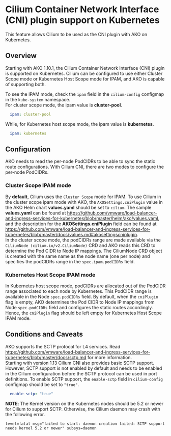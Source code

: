 # Cilium Container Network Interface (CNI) plugin support on Kubernetes

This feature allows Cilium to be used as the CNI plugin with AKO on Kubernetes.

## Overview

Starting with AKO 1.10.1, the Cilium Container Network Interface (CNI) plugin is supported on Kubernetes. Cilium can be configured to use either Cluster Scope mode or Kubernetes Host Scope mode for IPAM, and AKO is capable of supporting both.  

To see the IPAM mode, check the `ipam` field in the `cilium-config` configmap in the `kube-system` namespace.  
For cluster scope mode, the ipam value is **cluster-pool**.

```yaml
  ipam: cluster-pool
```

While, for Kubernetes host scope mode, the ipam value is **kubernetes**.

```yaml
  ipam: kubernetes
```

## Configuration 

AKO needs to read the per-node PodCIDRs to be able to sync the static route configurations. With Cilium CNI, there are two modes to configure the per-node PodCIDRs.

### Cluster Scope IPAM mode

By **default**, Cilium uses the `Cluster Scope` mode for IPAM. To use Cilium in the cluster scope ipam mode with AKO, the `AKOSettings.cniPlugin` value in the AKO Helm chart **values.yaml** should be set to `cilium`. The sample **values.yaml** can be found at https://github.com/vmware/load-balancer-and-ingress-services-for-kubernetes/blob/master/helm/ako/values.yaml, and the description for the **AKOSettings.cniPlugin** field can be found at https://github.com/vmware/load-balancer-and-ingress-services-for-kubernetes/blob/master/docs/values.md#akosettingscniplugin.  
In the cluster scope mode, the podCIDRs range are made available via the `CiliumNode (cilium.io/v2.CiliumNode)` CRD and AKO reads this CRD to determine the Pod CIDR to Node IP mappings. The CiliumNode CRD object is created with the same name as the node name (one per node) and specifies the podCIDRs range in the `spec.ipam.podCIDRs` field.

### Kubernetes Host Scope IPAM mode

In Kubernetes host scope mode, podCIDRs are allocated out of the PodCIDR range associated to each node by Kubernetes. This PodCIDR range is available in the Node `spec.podCIDRs` field. By default, when the `cniPlugin` flag is empty, AKO determines the Pod CIDR to Node IP mappings from Node `spec.podCIDRs` field and configures the static routes accordingly. Hence, the `cniPlugin` flag should be left empty for Kubernetes Host Scope IPAM mode.

## Conditions and Caveats

AKO supports the SCTP protocol for L4 services. Read https://github.com/vmware/load-balancer-and-ingress-services-for-kubernetes/blob/master/docs/sctp.md for more information.  
Starting with version 1.13 Cilium CNI also provides basic SCTP support. However, SCTP support is not enabled by default and needs to be enabled in the Cilium configuration before the SCTP protocol can be used in port definitions. To enable SCTP support, the `enable-sctp` field in `cilium-config` configmap should be set to `"true"`.

```yaml
  enable-sctp: "true"
```

**NOTE**: The Kernel version on the Kubernetes nodes should be 5.2 or newer for Cilium to support SCTP. Otherwise, the Cilium daemon may crash with the following error.

```
level=fatal msg="failed to start: daemon creation failed: SCTP support needs kernel 5.2 or newer" subsys=daemon
```
